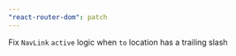 ```yaml
---
"react-router-dom": patch
---
```


Fix `NavLink` `active` logic when `to` location has a trailing slash

